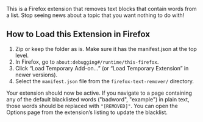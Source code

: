 This is a Firefox extension that removes text blocks that contain words from a list. Stop seeing news about a topic that you want nothing to do with!

## How to Load this Extension in Firefox

1. Zip or keep the folder as is. Make sure it has the manifest.json at the top level.
2. In Firefox, go to `about:debugging#/runtime/this-firefox`.
3. Click “Load Temporary Add-on…” (or “Load Temporary Extension” in newer versions).
4. Select the `manifest.json` file from the `firefox-text-remover/` directory.

Your extension should now be active. If you navigate to a page containing any of the default blacklisted words ("badword", "example") in plain text, those words should be replaced with `"[REMOVED]"`. You can open the Options page from the extension’s listing to update the blacklist.
